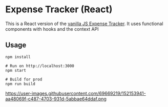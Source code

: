 # Expense Tracker (React)

This is a React version of the [vanilla JS Expense Tracker](https://github.com/bradtraversy/vanillawebprojects/tree/master/expense-tracker). It uses functional components with hooks and the context API

## Usage
```
npm install

# Run on http://localhost:3000
npm start

# Build for prod
npm run build
```
https://user-images.githubusercontent.com/69669219/152153941-aa48069f-c487-4703-931d-5abbae64ddaf.png

